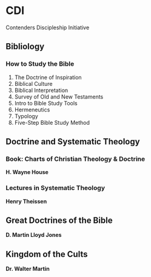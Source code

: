 # CDI
Contenders Discipleship Initiative

## Bibliology
### How to Study the Bible

1. The Doctrine of Inspiration
2. Biblical Culture
3. Biblical Interpretation
4. Survey of Old and New Testaments
5. Intro to Bible Study Tools
6. Hermeneutics
7. Typology
8. Five-Step Bible Study Method

## Doctrine and Systematic Theology
### Book: Charts of Christian Theology & Doctrine
**H. Wayne House**

### Lectures in Systematic Theology
**Henry Theissen**

## Great Doctrines of the Bible
**D. Martin Lloyd Jones**

## Kingdom of the Cults
**Dr. Walter Martin**
